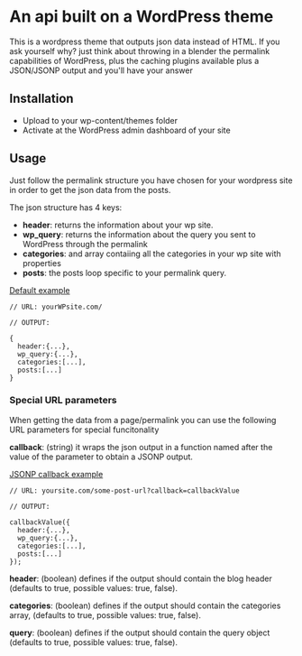# An api built on a WordPress theme

This is a wordpress theme that outputs json data instead of HTML. If you ask yourself why? just think about throwing in a blender the permalink capabilities of WordPress, plus the caching plugins available plus a JSON/JSONP output and you'll have your answer

## Installation

- Upload to your wp-content/themes folder 
- Activate at the WordPress admin dashboard of your site

## Usage

Just follow the permalink structure you have chosen for your wordpress site in order to get the json data from the posts.

The json structure has 4 keys:

- __header__: returns the information about your wp site.
- __wp_query__: returns the information about the query you sent to WordPress through the permalink
- __categories__: and array contaiing all the categories in your wp site with properties
- __posts__: the posts loop specific to your permalink query.

[Default example](http://elsite.de/wpjson/)

```
// URL: yourWPsite.com/

// OUTPUT:

{
  header:{...},
  wp_query:{...},
  categories:[...],
  posts:[...]
}
```

### Special URL parameters

When getting the data from a page/permalink you can use the following URL parameters for special funcitonality

__callback__: (string) it wraps the json output in a function named after the value of the parameter to obtain a JSONP output.

[JSONP callback example](http://elsite.de/wpjson?callback=callbackValue)

```
// URL: yoursite.com/some-post-url?callback=callbackValue

// OUTPUT:

callbackValue({
  header:{...},
  wp_query:{...},
  categories:[...],
  posts:[...]
});
```

__header__: (boolean) defines if the output should contain the blog header (defaults to true, possible values: true, false).

__categories__: (boolean) defines if the output should contain the categories array, (defaults to true, possible values: true, false).

__query__: (boolean) defines if the output should contain the query object (defaults to true, possible values: true, false).

